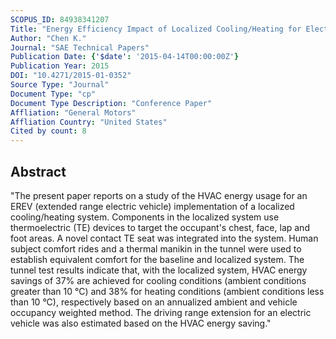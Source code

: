 ```yaml
---
SCOPUS_ID: 84938341207
Title: "Energy Efficiency Impact of Localized Cooling/Heating for Electric Vehicle"
Author: "Chen K."
Journal: "SAE Technical Papers"
Publication Date: {'$date': '2015-04-14T00:00:00Z'}
Publication Year: 2015
DOI: "10.4271/2015-01-0352"
Source Type: "Journal"
Document Type: "cp"
Document Type Description: "Conference Paper"
Affliation: "General Motors"
Affliation Country: "United States"
Cited by count: 8
---
```


## Abstract
"The present paper reports on a study of the HVAC energy usage for an EREV (extended range electric vehicle) implementation of a localized cooling/heating system. Components in the localized system use thermoelectric (TE) devices to target the occupant's chest, face, lap and foot areas. A novel contact TE seat was integrated into the system. Human subject comfort rides and a thermal manikin in the tunnel were used to establish equivalent comfort for the baseline and localized system. The tunnel test results indicate that, with the localized system, HVAC energy savings of 37% are achieved for cooling conditions (ambient conditions greater than 10 °C) and 38% for heating conditions (ambient conditions less than 10 °C), respectively based on an annualized ambient and vehicle occupancy weighted method. The driving range extension for an electric vehicle was also estimated based on the HVAC energy saving."
